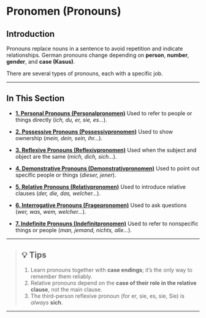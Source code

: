 # Pronomen (Pronouns)

## Introduction

Pronouns replace nouns in a sentence to avoid repetition and indicate relationships.
German pronouns change depending on **person**, **number**, **gender**, and **case (Kasus)**.

There are several types of pronouns, each with a specific job.

---

## In This Section

* **[1. Personal Pronouns (Personalpronomen)](./personal.md)**
    Used to refer to people or things directly (*ich, du, er, sie, es...*).

* **[2. Possessive Pronouns (Possessivpronomen)](./possessive.md)**
    Used to show ownership (*mein, dein, sein, ihr...*).

* **[3. Reflexive Pronouns (Reflexivpronomen)](./reflexive.md)**
    Used when the subject and object are the same (*mich, dich, sich...*).

* **[4. Demonstrative Pronouns (Demonstrativpronomen)](./demonstrative.md)**
    Used to point out specific people or things (*dieser, jener*).

* **[5. Relative Pronouns (Relativpronomen)](./relative.md)**
    Used to introduce relative clauses (*der, die, das, welcher...*).

* **[6. Interrogative Pronouns (Fragepronomen)](./interrogative.md)**
    Used to ask questions (*wer, was, wem, welcher...*).

* **[7. Indefinite Pronouns (Indefinitpronomen)](./indefinite.md)**
    Used to refer to nonspecific things or people (*man, jemand, nichts, alle...*).

---

> ## 💡 **Tips**
>
> 1.  Learn pronouns together with **case endings**; it’s the only way to remember them reliably.
> 2.  Relative pronouns depend on the **case of their role in the relative clause**, not the main clause.
> 3.  The third-person reflexive pronoun (for er, sie, es, sie, Sie) is *always* **sich**.

---